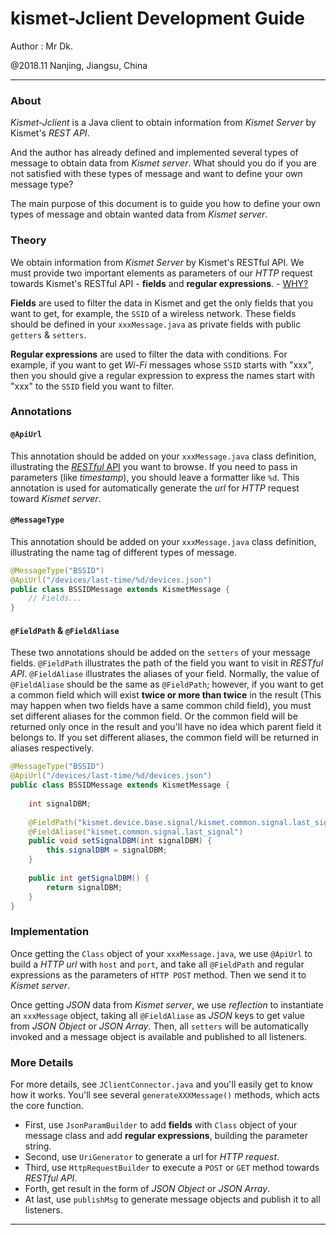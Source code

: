 # kismet-Jclient Development Guide
Author : Mr Dk.

@2018.11 Nanjing, Jiangsu, China

---

### About

_Kismet-Jclient_ is a Java client to obtain information from _Kismet Server_ by Kismet's _REST API_.

And the author has already defined and implemented several types of message to obtain data from _Kismet server_. What should you do if you are not satisfied with these types of message and want to define your own message type?

The main purpose of this document is to guide you how to define your own types of message and obtain wanted data from _Kismet server_.

### Theory

We obtain information from _Kismet Server_ by Kismet's RESTful API. We must provide two important elements as parameters of our _HTTP_ request towards Kismet's RESTful API - __fields__ and __regular expressions__. - [WHY?](https://www.kismetwireless.net/docs/devel/webui_rest/commands/)

__Fields__ are used to filter the data in Kismet and get the only fields that you want to get, for example, the `SSID` of a wireless network. These fields should be defined in your `xxxMessage.java` as private fields with public `getters` & `setters`.

__Regular expressions__ are used to filter the data with conditions. For example, if you want to get _Wi-Fi_ messages whose `SSID` starts with "xxx", then you should give a regular expression to express the names start with "xxx" to the `SSID` field you want to filter.

### Annotations

#### `@ApiUrl`

This annotation should be added on your `xxxMessage.java` class definition, illustrating the [_RESTful_ API](https://github.com/kismetwireless/kismet/blob/master/docs/dev/webui_rest.md) you want to browse. If you need to pass in parameters (like _timestamp_), you should leave a formatter like `%d`. This annotation is used for automatically generate the _url_ for _HTTP_ request toward _Kismet server_.

#### `@MessageType`

This annotation should be added on your `xxxMessage.java` class definition, illustrating the name tag of different types of message.

```java
@MessageType("BSSID")
@ApiUrl("/devices/last-time/%d/devices.json")
public class BSSIDMessage extends KismetMessage {
    // Fields...
}
```

#### `@FieldPath` & `@FieldAliase`

These two annotations should be added on the `setters` of your message fields. `@FieldPath` illustrates the path of the field you want to visit in _RESTful API_. `@FieldAliase` illustrates the aliases of your field. Normally, the value of `@FieldAliase` should be the same as `@FieldPath`; however, if you want to get a common field which will exist __twice or more than twice__ in the result (This may happen when two fields have a same common child field), you must set different aliases for the common field. Or the common field will be returned only once in the result and you'll have no idea which parent field it belongs to. If you set different aliases, the common field will be returned in aliases respectively.

```java
@MessageType("BSSID")
@ApiUrl("/devices/last-time/%d/devices.json")
public class BSSIDMessage extends KismetMessage {
    
    int signalDBM;
    
    @FieldPath("kismet.device.base.signal/kismet.common.signal.last_signal")
    @FieldAliase("kismet.common.signal.last_signal")
    public void setSignalDBM(int signalDBM) {
        this.signalDBM = signalDBM;
    }
    
    public int getSignalDBM() {
        return signalDBM;
    }
}
```

### Implementation

Once getting the `Class` object of your `xxxMessage.java`, we use `@ApiUrl` to build a _HTTP url_ with `host` and `port`, and take all `@FieldPath` and regular expressions as the parameters of `HTTP POST` method. Then we send it to _Kismet server_.

Once getting _JSON_ data from _Kismet server_, we use _reflection_ to instantiate an `xxxMessage` object, taking all `@FieldAliase` as _JSON_ keys to get value from _JSON Object_ or _JSON Array_. Then, all `setters` will be automatically invoked and a message object is available and published to all listeners.

### More Details

For more details, see `JClientConnector.java` and you'll easily get to know how it works. You'll see several `generateXXXMessage()` methods, which acts the core function.

* First, use `JsonParamBuilder` to add __fields__ with `Class` object of your message class and add __regular expressions__, building the parameter string.
* Second, use `UriGenerator` to generate a url for _HTTP request_.
* Third, use `HttpRequestBuilder` to execute a `POST` or `GET` method towards _RESTful API_.
* Forth, get result in the form of _JSON Object_ or _JSON Array_.
* At last, use `publishMsg` to generate message objects and publish it to all listeners.

---

